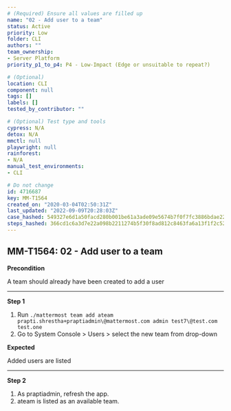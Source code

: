 ```yaml
---
# (Required) Ensure all values are filled up
name: "02 - Add user to a team"
status: Active
priority: Low
folder: CLI
authors: ""
team_ownership: 
- Server Platform
priority_p1_to_p4: P4 - Low-Impact (Edge or unsuitable to repeat?)

# (Optional)
location: CLI
component: null
tags: []
labels: []
tested_by_contributor: ""

# (Optional) Test type and tools
cypress: N/A
detox: N/A
mmctl: null
playwright: null
rainforest: 
- N/A
manual_test_environments:
- CLI

# Do not change
id: 4716687
key: MM-T1564
created_on: "2020-03-04T02:50:31Z"
last_updated: "2022-09-09T20:28:03Z"
case_hashed: 549327e6d1a50facd280b001be61a3ade09e5674b7f0f7fc3886bdae22c8089bdc936e1f142ff4ad257371b6f64df448
steps_hashed: 366cd1c6a3d7e22a098b2211274b5f30f8ad812c8463fa6a13f1f2c52c24223b6d26ba209b0686c5474cbc0a0f932e46
---
```


<!-- (Auto-generated) Based on frontmatter's "key" and "name" -->

## MM-T1564: 02 - Add user to a team

**Precondition**

A team should already have been created to add a user

---

**Step 1**

1. Run `./mattermost team add ateam prapti.shrestha+praptiadmin\@mattermost.com admin test7\@test.com test.one`
2. Go to System Console > Users > select the new team from drop-down

**Expected**

Added users are listed

---

**Step 2**

1. As praptiadmin, refresh the app.
2. ateam is listed as an available team.
